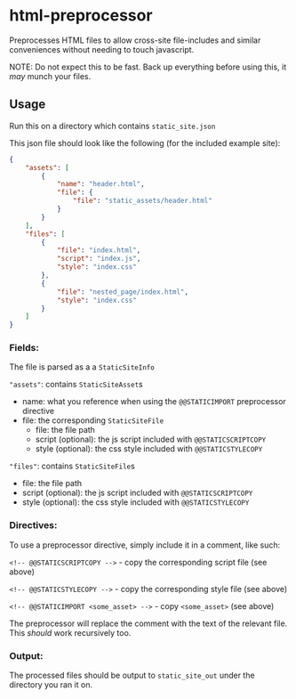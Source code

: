 # html-preprocessor
Preprocesses HTML files to allow cross-site file-includes and similar conveniences without needing to touch javascript.

NOTE: Do not expect this to be fast. Back up everything before using this, it _may_ munch your files.

## Usage
Run this on a directory which contains `static_site.json`

This json file should look like the following (for the included example site):
```json
{
    "assets": [
        {
            "name": "header.html",
            "file": {
                "file": "static_assets/header.html"
            }
        }
    ],
    "files": [
        {
            "file": "index.html",
            "script": "index.js",
            "style": "index.css"
        },
        {
            "file": "nested_page/index.html",
            "style": "index.css"
        }
    ]
}
```

### Fields:
The file is parsed as a a `StaticSiteInfo`

`"assets"`: contains `StaticSiteAsset`s

- name: what you reference when using the `@@STATICIMPORT` preprocessor directive
- file: the corresponding `StaticSiteFile`
    - file: the file path
    - script (optional): the js script included with `@@STATICSCRIPTCOPY`
    - style (optional): the css style included with `@@STATICSTYLECOPY`

`"files"`: contains `StaticSiteFile`s


- file: the file path
- script (optional): the js script included with `@@STATICSCRIPTCOPY`
- style (optional): the css style included with `@@STATICSTYLECOPY`

### Directives:
To use a preprocessor directive, simply include it in a comment, like such:

`<!-- @@STATICSCRIPTCOPY -->` - copy the corresponding script file (see above)

`<!-- @@STATICSTYLECOPY -->` - copy the corresponding style file (see above)

`<!-- @@STATICIMPORT <some_asset> -->` - copy `<some_asset>` (see above)

The preprocessor will replace the comment with the text of the relevant file.
This _should_ work recursively too.

### Output:
The processed files should be output to `static_site_out` under the directory you ran it on.
